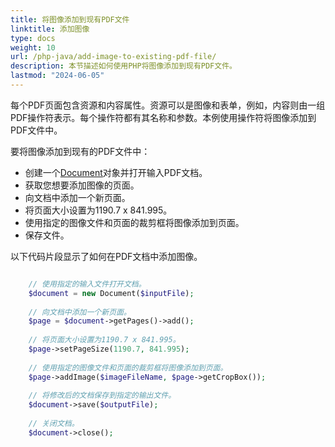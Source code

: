 ```yaml
---
title: 将图像添加到现有PDF文件
linktitle: 添加图像
type: docs
weight: 10
url: /php-java/add-image-to-existing-pdf-file/
description: 本节描述如何使用PHP将图像添加到现有PDF文件。
lastmod: "2024-06-05"
---
```


每个PDF页面包含资源和内容属性。资源可以是图像和表单，例如，内容则由一组PDF操作符表示。每个操作符都有其名称和参数。本例使用操作符将图像添加到PDF文件中。

要将图像添加到现有的PDF文件中：

- 创建一个[Document](https://reference.aspose.com/pdf/java/com.aspose.pdf/Document)对象并打开输入PDF文档。
- 获取您想要添加图像的页面。
- 向文档中添加一个新页面。
- 将页面大小设置为1190.7 x 841.995。
- 使用指定的图像文件和页面的裁剪框将图像添加到页面。
- 保存文件。

以下代码片段显示了如何在PDF文档中添加图像。

```php

    // 使用指定的输入文件打开文档。
    $document = new Document($inputFile);
    
    // 向文档中添加一个新页面。
    $page = $document->getPages()->add();
    
    // 将页面大小设置为1190.7 x 841.995。
    $page->setPageSize(1190.7, 841.995);
    
    // 使用指定的图像文件和页面的裁剪框将图像添加到页面。
    $page->addImage($imageFileName, $page->getCropBox());
    
    // 将修改后的文档保存到指定的输出文件。
    $document->save($outputFile);
    
    // 关闭文档。
    $document->close();
```